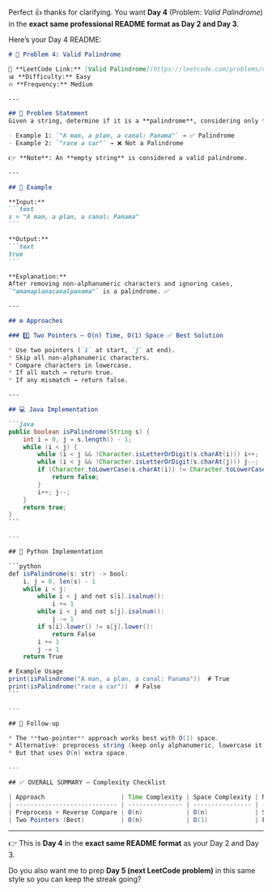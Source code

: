 Perfect 👍 thanks for clarifying.
You want **Day 4** (Problem: *Valid Palindrome*) in the **exact same professional README format as Day 2 and Day 3**.

Here’s your Day 4 README:

````markdown
# 📌 Problem 4: Valid Palindrome  

🔗 **LeetCode Link:** [Valid Palindrome](https://leetcode.com/problems/valid-palindrome/)  
📊 **Difficulty:** Easy  
🔥 **Frequency:** Medium  

---

## 📝 Problem Statement  
Given a string, determine if it is a **palindrome**, considering only **alphanumeric characters** and ignoring cases.  

- Example 1: `"A man, a plan, a canal: Panama"` → ✅ Palindrome  
- Example 2: `"race a car"` → ❌ Not a Palindrome  

👉 **Note**: An **empty string** is considered a valid palindrome.  

---

## 📖 Example  

**Input:**  
```text
s = "A man, a plan, a canal: Panama"
```

**Output:**  
```text
true
```

**Explanation:**  
After removing non-alphanumeric characters and ignoring cases,  
`"amanaplanacanalpanama"` is a palindrome. ✅  

---

## ⚙️ Approaches  

### 1️⃣ Two Pointers – O(n) Time, O(1) Space ✅ Best Solution  

* Use two pointers (`i` at start, `j` at end).  
* Skip all non-alphanumeric characters.  
* Compare characters in lowercase.  
* If all match → return true.  
* If any mismatch → return false.  

---

## 💻 Java Implementation  

```java
public boolean isPalindrome(String s) {
    int i = 0, j = s.length() - 1;
    while (i < j) {
        while (i < j && !Character.isLetterOrDigit(s.charAt(i))) i++;
        while (i < j && !Character.isLetterOrDigit(s.charAt(j))) j--;
        if (Character.toLowerCase(s.charAt(i)) != Character.toLowerCase(s.charAt(j))) {
            return false;
        }
        i++; j--;
    }
    return true;
}
```

---

## 🚀 Python Implementation  

```python
def isPalindrome(s: str) -> bool:
    i, j = 0, len(s) - 1
    while i < j:
        while i < j and not s[i].isalnum():
            i += 1
        while i < j and not s[j].isalnum():
            j -= 1
        if s[i].lower() != s[j].lower():
            return False
        i += 1
        j -= 1
    return True

# Example Usage
print(isPalindrome("A man, a plan, a canal: Panama"))  # True
print(isPalindrome("race a car"))  # False
```

---

## 🔮 Follow-up  

* The **two-pointer** approach works best with O(1) space.  
* Alternative: preprocess string (keep only alphanumeric, lowercase it) → then check if string equals its reverse.  
* But that uses O(n) extra space.  

---

## ✅ OVERALL SUMMARY – Complexity Checklist  

| Approach                     | Time Complexity | Space Complexity | Notes                        |
| ---------------------------- | --------------- | ---------------- | ---------------------------- |
| Preprocess + Reverse Compare | O(n)            | O(n)             | Simple but uses extra space  |
| Two Pointers (Best)          | O(n)            | O(1)             | Efficient and optimal ✅      |

````

---

👉 This is **Day 4** in the **exact same README format** as your Day 2 and Day 3.

Do you also want me to prep **Day 5 (next LeetCode problem)** in this same style so you can keep the streak going?
